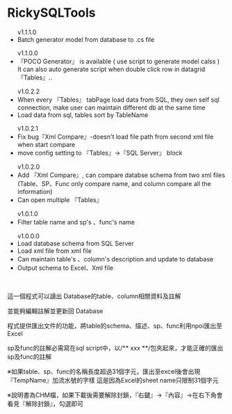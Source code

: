 # RickySQLTools
   
  <ul><a>v1.1.1.0</a>
    <li> Batch generator model from database to .cs file
  </ul>   
   
  <ul><a>v1.1.0.0</a>
    <li> 『POCO Generator』 is available ( use script to generate model calss )
          <br/>
          It can also auto generate script when double click row in datagrid 『Tables』..
  </ul>   
  
  <ul><a>v1.0.2.2</a>
    <li> When every 『Tables』 tabPage load data from SQL, they own self sql connection, make user can maintain different db at the same time
    <li> Load data from sql, tables sort by TableName
  </ul>   
  
  <ul><a>v1.0.2.1</a>
    <li> Fix bug『Xml Compare』-doesn't load file path from second xml file when start compare
    <li> move config setting to 『Tables』→『SQL Server』 block
  </ul>      
  
  <ul><a>v1.0.2.0</a>
    <li> Add 『Xml Compare』, can compare databse schema from two xml files 
         </br>(Table、SP、Func only compare name, and column compare all the information)</li>
    <li> Can open multiple 『Tables』</li>
  </ul>
  
  <ul><a>v1.0.1.0</a>
    <li> Filter table name and sp's 、func's name</li>
  </ul>
  <ul><a>v1.0.0.0</a>
    <li> Load database schema from SQL Server</li>
    <li> Load xml file from xml file</li>
    <li> Can maintain table's 、column's description and update to database</li>
    <li> Output schema to Excel、Xml file</li>
  </ul>

  <br/>
  
  這一個程式可以讀出 Database的table、column相關資料及註解
  
  並能夠編輯註解並更新回 Database
  
  程式提供匯出文件的功能，將table的schema、描述、sp、func利用npoi匯出至Excel
  
  sp及func的註解必需寫在sql script中，以/** xxx **/包夾起來，才能正確的匯出sp及func的註解
  
  ※如果table、sp、func的名稱長度超過31個字元，匯出至excel後會出現『TempName』加流水號的字樣
   這是因為Excel的sheet name只限制31個字元
  
  ※說明書為CHM檔，如果下載後需要解除封鎖，『右鍵』→『內容』→在右下角會看見『解除封鎖』，勾選即可
  
